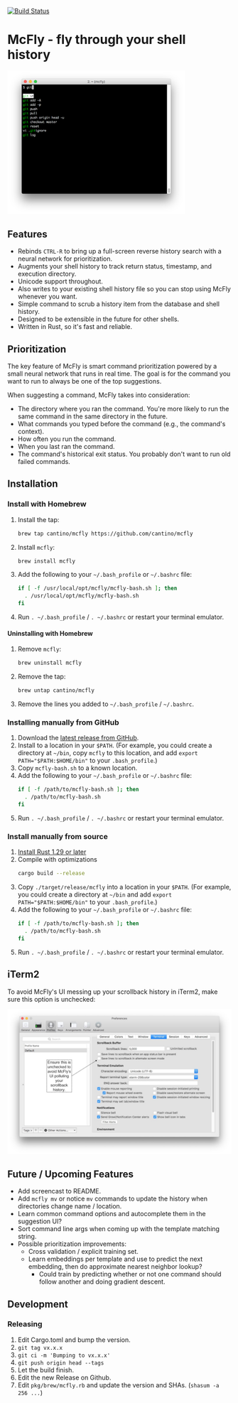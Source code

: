 [![Build Status](https://travis-ci.org/cantino/mcfly.svg?branch=master)](https://travis-ci.org/cantino/mcfly)

# McFly - fly through your shell history

<img src="/docs/screenshot.png" alt="screenshot" width="400">

## Features

* Rebinds `CTRL-R` to bring up a full-screen reverse history search with a neural network for prioritization.
* Augments your shell history to track return status, timestamp, and execution directory.
* Unicode support throughout.
* Also writes to your existing shell history file so you can stop using McFly whenever you want.
* Simple command to scrub a history item from the database and shell history.
* Designed to be extensible in the future for other shells.
* Written in Rust, so it's fast and reliable.

## Prioritization

The key feature of McFly is smart command prioritization powered by a small neural network that runs
in real time. The goal is for the command you want to run to always be one of the top suggestions.

When suggesting a command, McFly takes into consideration:

* The directory where you ran the command. You're more likely to run the same command in the same directory in the future.
* What commands you typed before the command (e.g., the command's context).
* How often you run the command.
* When you last ran the command.
* The command's historical exit status. You probably don't want to run old failed commands.

## Installation

### Install with Homebrew

1. Install the tap:
    ```bash
    brew tap cantino/mcfly https://github.com/cantino/mcfly
    ```
1. Install `mcfly`:
    ```bash
    brew install mcfly
    ```
1. Add the following to your `~/.bash_profile` or `~/.bashrc` file:
    ```bash
    if [ -f /usr/local/opt/mcfly/mcfly-bash.sh ]; then
      . /usr/local/opt/mcfly/mcfly-bash.sh
    fi
    ```
1. Run `. ~/.bash_profile` / `. ~/.bashrc` or restart your terminal emulator.

#### Uninstalling with Homebrew

1. Remove `mcfly`:
    ```bash
    brew uninstall mcfly
    ```
1. Remove the tap:
    ```bash
    brew untap cantino/mcfly
    ```
1. Remove the lines you added to `~/.bash_profile` / `~/.bashrc`.

### Installing manually from GitHub

1. Download the [latest release from GitHub](https://github.com/cantino/mcfly/releases).
1. Install to a location in your `$PATH`. (For example, you could create a directory at `~/bin`, copy `mcfly` to this location, and add `export PATH="$PATH:$HOME/bin"` to your `.bash_profile`.)
1. Copy `mcfly-bash.sh` to a known location.
1. Add the following to your `~/.bash_profile` or `~/.bashrc` file:
    ```bash
    if [ -f /path/to/mcfly-bash.sh ]; then
      . /path/to/mcfly-bash.sh
    fi
    ```
1. Run `. ~/.bash_profile` / `. ~/.bashrc` or restart your terminal emulator.

### Install manually from source

1. [Install Rust 1.29 or later](https://www.rust-lang.org/en-US/install.html)
1. Compile with optimizations
    ```bash
    cargo build --release
    ```
1. Copy `./target/release/mcfly` into a location in your `$PATH`. (For example, you could create a directory at `~/bin`
and add `export PATH="$PATH:$HOME/bin"` to your `.bash_profile`.)
1. Add the following to your `~/.bash_profile` or `~/.bashrc` file:
    ```bash
    if [ -f /path/to/mcfly-bash.sh ]; then
      . /path/to/mcfly-bash.sh
    fi
    ```
1. Run `. ~/.bash_profile` / `. ~/.bashrc` or restart your terminal emulator.

## iTerm2

To avoid McFly's UI messing up your scrollback history in iTerm2, make sure this option is unchecked:

<img src="/docs/iterm2.jpeg" alt="iterm2 UI instructions">

## Future / Upcoming Features

* Add screencast to README.
* Add `mcfly mv` or notice `mv` commands to update the history when directories change name / location.
* Learn common command options and autocomplete them in the suggestion UI?
* Sort command line args when coming up with the template matching string.
* Possible prioritization improvements:
  * Cross validation / explicit training set.
  * Learn embeddings per template and use to predict the next embedding, then do approximate nearest neighbor lookup?
    * Could train by predicting whether or not one command should follow another and doing gradient descent.

## Development

### Releasing

1. Edit Cargo.toml and bump the version.
1. `git tag vx.x.x`
1. `git ci -m 'Bumping to vx.x.x'`
1. `git push origin head --tags`
1. Let the build finish.
1. Edit the new Release on Github.
1. Edit `pkg/brew/mcfly.rb` and update the version and SHAs. (`shasum -a 256 ...`)
